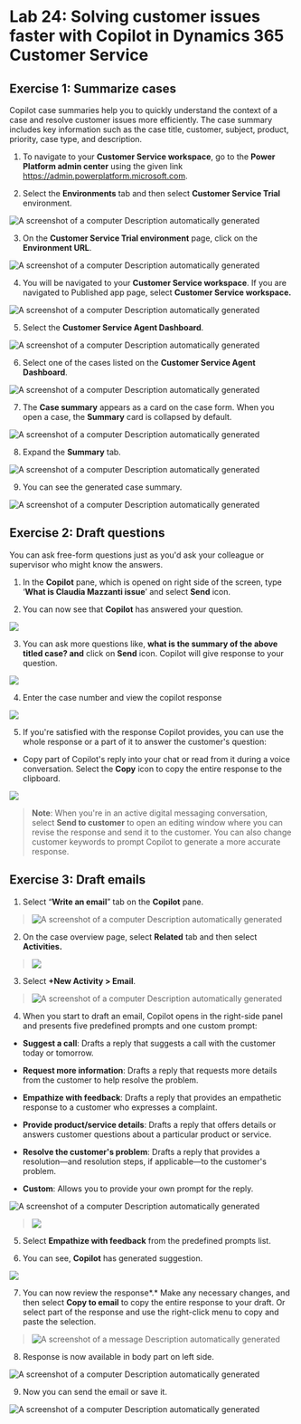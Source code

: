# Lab 24: Solving customer issues faster with Copilot in Dynamics 365 Customer Service

## Exercise 1: Summarize cases

Copilot case summaries help you to quickly understand the context of a
case and resolve customer issues more efficiently. The case summary
includes key information such as the case title, customer, subject,
product, priority, case type, and description.

1.  To navigate to your **Customer Service workspace**, go to the
    **Power Platform admin center** using the given link
    <https://admin.powerplatform.microsoft.com>.

2.  Select the **Environments** tab and then select **Customer Service
    Trial** environment.

![A screenshot of a computer Description automatically
generated](./media/media25/image1.png)

3.  On the **Customer Service Trial environment** page, click on the
    **Environment URL**.

![A screenshot of a computer Description automatically
generated](./media/media25/image2.png)

4.  You will be navigated to your **Customer Service workspace**. If you
    are navigated to Published app page, select **Customer Service
    workspace.**

![A screenshot of a computer Description automatically
generated](./media/media25/image3.png)

5.  Select the **Customer Service Agent Dashboard**.

![A screenshot of a computer Description automatically
generated](./media/media25/image4.png)

6.  Select one of the cases listed on the **Customer Service Agent
    Dashboard**.

![A screenshot of a computer Description automatically
generated](./media/media25/image5.png)

7.  The **Case summary** appears as a card on the case form. When you
    open a case, the **Summary** card is collapsed by default.

![A screenshot of a computer Description automatically
generated](./media/media25/image6.png)

8.  Expand the **Summary** tab.

![A screenshot of a computer Description automatically
generated](./media/media25/image7.png)

9.  You can see the generated case summary.

![A screenshot of a computer Description automatically
generated](./media/media25/image8.png)

## Exercise 2: Draft questions

You can ask free-form questions just as you'd ask your colleague or
supervisor who might know the answers.

1.  In the **Copilot** pane, which is opened on right side of the
    screen, type ‘**What is Claudia Mazzanti issue**’ and select
    **Send** icon.

2.  You can now see that **Copilot** has answered your question.

![](./media/media25/image9.png)

3.  You can ask more questions like, **what is the summary of the above
    titled case? and** click on **Send** icon. Copilot will give
    response to your question.

![](./media/media25/image10.png)

4.  Enter the case number and view the copilot response

![](./media/media25/image11.png)

5.  If you're satisfied with the response Copilot provides, you can use
    the whole response or a part of it to answer the customer's
    question:

- Copy part of Copilot's reply into your chat or read from it during a
  voice conversation. Select the **Copy** icon to copy the entire
  response to the clipboard.

![](./media/media25/image12.png)

> **Note**: When you're in an active digital messaging conversation,
> select **Send to customer** to open an editing window where you can
> revise the response and send it to the customer. You can also change
> customer keywords to prompt Copilot to generate a more accurate
> response.

## Exercise 3: Draft emails

1.  Select “**Write an email**” tab on the **Copilot** pane.

> ![A screenshot of a computer Description automatically
> generated](./media/media25/image13.png)

2.  On the case overview page, select **Related** tab and then select
    **Activities.**

> ![](./media/media25/image14.png)

3.  Select **+New Activity \> Email**.

> ![A screenshot of a computer Description automatically
> generated](./media/media25/image15.png)

4.  When you start to draft an email, Copilot opens in the right-side
    panel and presents five predefined prompts and one custom prompt:

- **Suggest a call**: Drafts a reply that suggests a call with the
  customer today or tomorrow.

- **Request more information**: Drafts a reply that requests more
  details from the customer to help resolve the problem.

- **Empathize with feedback**: Drafts a reply that provides an
  empathetic response to a customer who expresses a complaint.

- **Provide product/service details**: Drafts a reply that offers
  details or answers customer questions about a particular product or
  service.

- **Resolve the customer's problem**: Drafts a reply that provides a
  resolution—and resolution steps, if applicable—to the customer's
  problem.

- **Custom**: Allows you to provide your own prompt for the reply.

![A screenshot of a computer Description automatically
generated](./media/media25/image16.png)

> ![](./media/media25/image17.png)

5.  Select **Empathize with feedback** from the predefined prompts list.

6.  You can see, **Copilot** has generated suggestion.

![](./media/media25/image18.png)

7.  You can now review the response*.* Make any necessary changes, and
    then select **Copy to email** to copy the entire response to your
    draft. Or select part of the response and use the right-click menu
    to copy and paste the selection.

> ![A screenshot of a message Description automatically
> generated](./media/media25/image19.png)

8.  Response is now available in body part on left side.

![A screenshot of a computer Description automatically
generated](./media/media25/image20.png)

9.  Now you can send the email or save it.

![A screenshot of a computer Description automatically
generated](./media/media25/image21.png)
